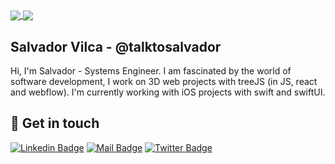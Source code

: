 <a href="https://github.com/anuraghazra/github-readme-stats">
  <img align="center" src="https://github-readme-stats.vercel.app/api?username=talktosalvador&count_private=true&show_icons=true&include_all_commits=true&hide_border=true&hide_title=true&theme=dracula" />
</a>
<a href="https://github.com/anuraghazra/github-readme-stats">
  <img align="center" src="https://github-readme-stats.vercel.app/api/top-langs/?username=talktosalvador&langs_count=3&hide_title=true&hide_border=true&theme=dracula" />
</a>

## Salvador Vilca - @talktosalvador

Hi, I'm Salvador - Systems Engineer. I am fascinated by the world of software development, I work on 3D web projects with treeJS (in JS, react and webflow). I'm currently working with iOS projects with swift and swiftUI.

<!-- ## 📜 blog posts -->

<!-- BLOG-POST-LIST:START -->
<!-- - [git course](https://talktosalvador.wordpress.com) -->

<!-- BLOG-POST-LIST:END -->

## 🖖 Get in touch

[![Linkedin Badge](https://img.shields.io/badge/linkedin-%230077B5.svg?&style=for-the-badge&logo=linkedin&logoColor=white)](https://www.linkedin.com/in/talktosalvador/)
[![Mail Badge](https://img.shields.io/badge/email-c14438?style=for-the-badge&logo=Gmail&logoColor=white&link=mailto:talktosalvador@gmail.com)](mailto:talktosalvador@gmail.com)
[![Twitter Badge](https://img.shields.io/badge/twitter-1DA1F2?style=for-the-badge&logo=twitter&logoColor=white)](https://twitter.com/talktosalvador)

<!--
[![Medium Badge](https://img.shields.io/badge/medium-333?style=for-the-badge&logo=medium&logoColor=white)](https://medium.com/@talktosalvador)

## ☕ Buy me a coffee
<a href="https://www.buymeacoffee.com/talktosalvador" target="_blank"><img src="https://www.buymeacoffee.com/assets/img/custom_images/orange_img.png" alt="Buy Me A Coffee" style="height: 41px !important;width: 174px !important;box-shadow: 0px 3px 2px 0px rgba(190, 190, 190, 0.5) !important;-webkit-box-shadow: 0px 3px 2px 0px rgba(190, 190, 190, 0.5) !important;" ></a>
[![Patreon Badge](https://img.shields.io/endpoint.svg?url=https%3A%2F%2Fshieldsio-patreon.vercel.app%2Fapi%3Fusername%3Dtalktosalvador%26type%3Dpatrons&style=for-the-badge)](https://www.patreon.com/talktosalvador)
 -->
